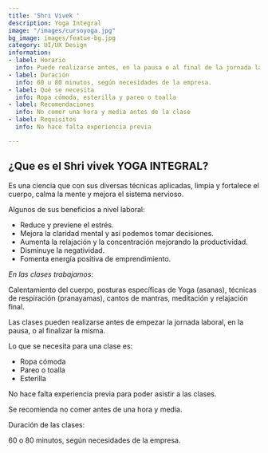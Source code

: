 ```yaml
---
title: 'Shri Vivek '
description: Yoga Integral
image: "/images/cursoyoga.jpg"
bg_image: images/featue-bg.jpg
category: UI/UX Design
information:
- label: Horario
  info: Puede realizarse antes, en la pausa o al final de la jornada laboral.
- label: Duración
  info: 60 u 80 minutos, según necesidades de la empresa.
- label: Qué se necesita
  info: Ropa cómoda, esterilla y pareo o toalla
- label: Recomendaciones
  info: No comer una hora y media antes de la clase
- label: Requisitos
  info: No hace falta experiencia previa

---
```

## **¿Que es el Shri vivek YOGA INTEGRAL?**

Es una ciencia que con sus diversas técnicas aplicadas, limpia y fortalece el cuerpo, calma la mente y mejora el sistema nervioso.

Algunos de sus beneficios a nivel laboral:

* Reduce y previene el estrés.
* Mejora la claridad mental y así podemos tomar decisiones.
* Aumenta la relajación y la concentración mejorando la productividad.
* Disminuye la negatividad.
* Fomenta energía positiva de emprendimiento.

_En las clases trabajamos_:

Calentamiento del cuerpo, posturas específicas de Yoga (asanas), técnicas de respiración (pranayamas), cantos de mantras, meditación y relajación final.

Las clases pueden realizarse antes de empezar la jornada laboral, en la pausa, o al finalizar la misma.

Lo que se necesita para una clase es:

* Ropa cómoda
* Pareo o toalla
* Esterilla

No hace falta experiencia previa para poder asistir a las clases.

Se recomienda no comer antes de una hora y media.

  
Duración de las clases:

60 o 80 minutos, según necesidades de la empresa.
